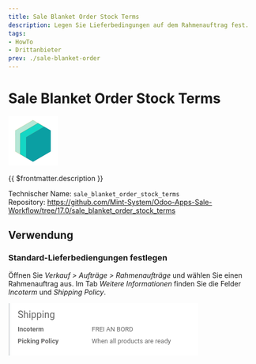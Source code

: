 ```yaml
---
title: Sale Blanket Order Stock Terms
description: Legen Sie Lieferbedingungen auf dem Rahmenauftrag fest. 
tags:
- HowTo
- Drittanbieter
prev: ./sale-blanket-order
---
```

# Sale Blanket Order Stock Terms
![icon_oms_box](attachments/icons_odoo_mint_system.png)

{{ $frontmatter.description }}

Technischer Name: `sale_blanket_order_stock_terms`\
Repository: <https://github.com/Mint-System/Odoo-Apps-Sale-Workflow/tree/17.0/sale_blanket_order_stock_terms>

## Verwendung

### Standard-Lieferbediengungen festlegen

Öffnen Sie *Verkauf > Aufträge > Rahmenaufträge* und wählen Sie einen Rahmenauftrag aus. Im Tab *Weitere Informationen* finden Sie die Felder *Incoterm* und *Shipping Policy*.

![](attachments/Sale%20Blanket%20Order%20Stock%20Terms.png)